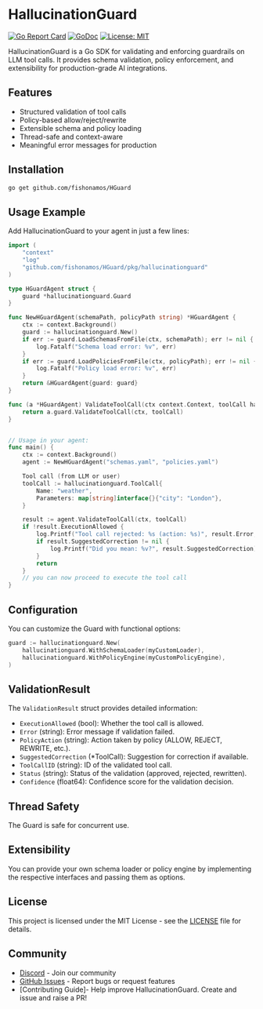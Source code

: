 # HallucinationGuard

[![Go Report Card](https://goreportcard.com/badge/github.com/fishonamos/HGuard)](https://goreportcard.com/report/github.com/fishonamos/HGuard)
[![GoDoc](https://godoc.org/github.com/fishonamos/HGuard?status.svg)](https://godoc.org/github.com/fishonamos/HGuard)
[![License: MIT](https://img.shields.io/badge/License-MIT-yellow.svg)](https://opensource.org/licenses/MIT)

HallucinationGuard is a Go SDK for validating and enforcing guardrails on LLM tool calls. It provides schema validation, policy enforcement, and extensibility for production-grade AI integrations.

## Features

- Structured validation of tool calls
- Policy-based allow/reject/rewrite
- Extensible schema and policy loading
- Thread-safe and context-aware
- Meaningful error messages for production

## Installation

```sh
go get github.com/fishonamos/HGuard
```

## Usage Example

Add HallucinationGuard to your agent in just a few lines:

```go
import (
    "context"
    "log"
    "github.com/fishonamos/HGuard/pkg/hallucinationguard"
)

type HGuardAgent struct {
    guard *hallucinationguard.Guard
}

func NewHGuardAgent(schemaPath, policyPath string) *HGuardAgent {
    ctx := context.Background()
    guard := hallucinationguard.New()
    if err := guard.LoadSchemasFromFile(ctx, schemaPath); err != nil {
        log.Fatalf("Schema load error: %v", err)
    }
    if err := guard.LoadPoliciesFromFile(ctx, policyPath); err != nil {
        log.Fatalf("Policy load error: %v", err)
    }
    return &HGuardAgent{guard: guard}
}

func (a *HGuardAgent) ValidateToolCall(ctx context.Context, toolCall hallucinationguard.ToolCall) hallucinationguard.ValidationResult {
    return a.guard.ValidateToolCall(ctx, toolCall)
}


// Usage in your agent:
func main() {
    ctx := context.Background()
    agent := NewHGuardAgent("schemas.yaml", "policies.yaml")

    Tool call (from LLM or user)
    toolCall := hallucinationguard.ToolCall{
        Name: "weather",
        Parameters: map[string]interface{}{"city": "London"},
    }

    result := agent.ValidateToolCall(ctx, toolCall)
    if !result.ExecutionAllowed {
        log.Printf("Tool call rejected: %s (action: %s)", result.Error, result.PolicyAction)
        if result.SuggestedCorrection != nil {
            log.Printf("Did you mean: %v?", result.SuggestedCorrection)
        }
        return
    }
    // you can now proceed to execute the tool call
}
```

## Configuration

You can customize the Guard with functional options:

```go
guard := hallucinationguard.New(
    hallucinationguard.WithSchemaLoader(myCustomLoader),
    hallucinationguard.WithPolicyEngine(myCustomPolicyEngine),
)
```

## ValidationResult

The `ValidationResult` struct provides detailed information:

- `ExecutionAllowed` (bool): Whether the tool call is allowed.
- `Error` (string): Error message if validation failed.
- `PolicyAction` (string): Action taken by policy (ALLOW, REJECT, REWRITE, etc.).
- `SuggestedCorrection` (\*ToolCall): Suggestion for correction if available.
- `ToolCallID` (string): ID of the validated tool call.
- `Status` (string): Status of the validation (approved, rejected, rewritten).
- `Confidence` (float64): Confidence score for the validation decision.

## Thread Safety

The Guard is safe for concurrent use.

## Extensibility

You can provide your own schema loader or policy engine by implementing the respective interfaces and passing them as options.

## License

This project is licensed under the MIT License - see the [LICENSE](LICENSE) file for details.

## Community

- [Discord](https://discord.gg/hallucinationguard) - Join our community
- [GitHub Issues](https://github.com/fishonamos/HGuard/issues) - Report bugs or request features
- [Contributing Guide]- Help improve HallucinationGuard. Create and issue and raise a PR!
